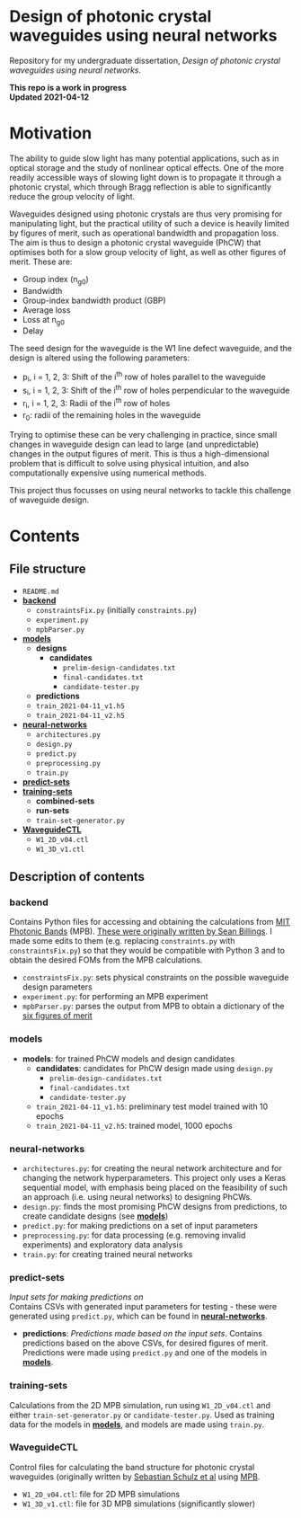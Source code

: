 # Design of photonic crystal waveguides using neural networks
Repository for my undergraduate dissertation, *Design of photonic crystal waveguides using neural networks*. 

**This repo is a work in progress**  
**Updated 2021-04-12**

# Motivation
The ability to guide slow light has many potential applications, such as in optical storage and the study of nonlinear optical effects. One of the more readily accessible ways of slowing light down is to propagate it through a photonic crystal, which through Bragg reflection is able to significantly reduce the group velocity of light. 

Waveguides designed using photonic crystals are thus very promising for manipulating light, but the practical utility of such a device is heavily limited by figures of merit, such as operational bandwidth and propagation loss. The aim is thus to design a photonic crystal waveguide (PhCW) that optimises both for a slow group velocity of light, as well as other figures of merit. These are: 
- Group index (n<sub>g0</sub>)
- Bandwidth
- Group-index bandwidth product (GBP)  
- Average loss
- Loss at n<sub>g0</sub>
- Delay

The seed design for the waveguide is the W1 line defect waveguide, and the design is altered using the following parameters: 
- p<sub>i</sub>, i = 1, 2, 3: Shift of the i<sup>th</sup> row of holes parallel to the waveguide  
- s<sub>i</sub>, i = 1, 2, 3: Shift of the i<sup>th</sup> row of holes perpendicular to the waveguide
- r<sub>i</sub>, i = 1, 2, 3: Radii of the i<sup>th</sup> row of holes
- r<sub>0</sub>: radii of the remaining holes in the waveguide

Trying to optimise these can be very challenging in practice, since small changes in waveguide design can lead to large (and unpredictable) changes in the output figures of merit. This is thus a high-dimensional problem that is difficult to solve using physical intuition, and also computationally expensive using numerical methods.

This project thus focusses on using neural networks to tackle this challenge of waveguide design. 

# Contents
## File structure
- `README.md`  
- [**backend**](###backend) 
  - `constraintsFix.py` (initially `constraints.py`)  
  - `experiment.py`  
  - `mpbParser.py`  
- [**models**](###models)
  - **designs**
    - **candidates**
      - `prelim-design-candidates.txt`
      - `final-candidates.txt`
      - `candidate-tester.py`
  - **predictions**  
  - `train_2021-04-11_v1.h5`
  - `train_2021-04-11_v2.h5`
- [**neural-networks**](###neural-networks)  
  - `architectures.py`
  - `design.py`
  - `predict.py`
  - `preprocessing.py`
  - `train.py`
- [**predict-sets**](###predict-sets)
- [**training-sets**](###training-sets)
  - **combined-sets**
  - **run-sets**
  - `train-set-generator.py`
- [**WaveguideCTL**](###WaveguideCTL)
  - `W1_2D_v04.ctl`
  - `W1_3D_v1.ctl`

## Description of contents
### backend
Contains Python files for accessing and obtaining the calculations from [MIT Photonic Bands](https://github.com/NanoComp/mpb) (MPB). [These were originally written by Sean Billings](https://github.com/sschulz365/PhC_Optimization). I made some edits to them (e.g. replacing `constraints.py` with `constraintsFix.py`) so that they would be compatible with Python 3 and to obtain the desired FOMs from the MPB calculations.
- `constraintsFix.py`: sets physical constraints on the possible waveguide design parameters
- `experiment.py`: for performing an MPB experiment
- `mpbParser.py`: parses the output from MPB to obtain a dictionary of the [six figures of merit](#Motivation)

### models
- **models**: for trained PhCW models and design candidates
  - **candidates**: candidates for PhCW design made using `design.py`
    - `prelim-design-candidates.txt`
    - `final-candidates.txt`
    - `candidate-tester.py`
  - `train_2021-04-11_v1.h5`: preliminary test model trained with 10 epochs
  - `train_2021-04-11_v2.h5`: trained model, 1000 epochs

### neural-networks
- `architectures.py`: for creating the neural network architecture and for changing the network hyperparameters. This project only uses a Keras sequential model, with emphasis being placed on the feasibility of such an approach (i.e. using neural networks) to designing PhCWs. 
- `design.py`: finds the most promising PhCW designs from predictions, to create candidate designs (see [**models**](###models))
- `predict.py`: for making predictions on a set of input parameters
- `preprocessing.py`: for data processing (e.g. removing invalid experiments) and exploratory data analysis
- `train.py`: for creating trained neural networks

### predict-sets
*Input sets for making predictions on*  
Contains CSVs with generated input parameters for testing - these were generated using `predict.py`, which can be found in [**neural-networks**](###neural-networks). 
- **predictions**: *Predictions made based on the input sets*. Contains predictions based on the above CSVs, for desired figures of merit. Predictions were made using `predict.py` and one of the models in [**models**](###models).

### training-sets
Calculations from the 2D MPB simulation, run using `W1_2D_v04.ctl` and either `train-set-generator.py` or `candidate-tester.py`. Used as training data for the models in [**models**](###models), and models are made using `train.py`. 

### WaveguideCTL
Control files for calculating the band structure for photonic crystal waveguides (originally written by [Sebastian Schulz et al](https://github.com/sschulz365/PhC_Optimization) using [MPB](https://github.com/NanoComp/mpb).
- `W1_2D_v04.ctl`: file for 2D MPB simulations
- `W1_3D_v1.ctl`: file for 3D MPB simulations (significantly slower)